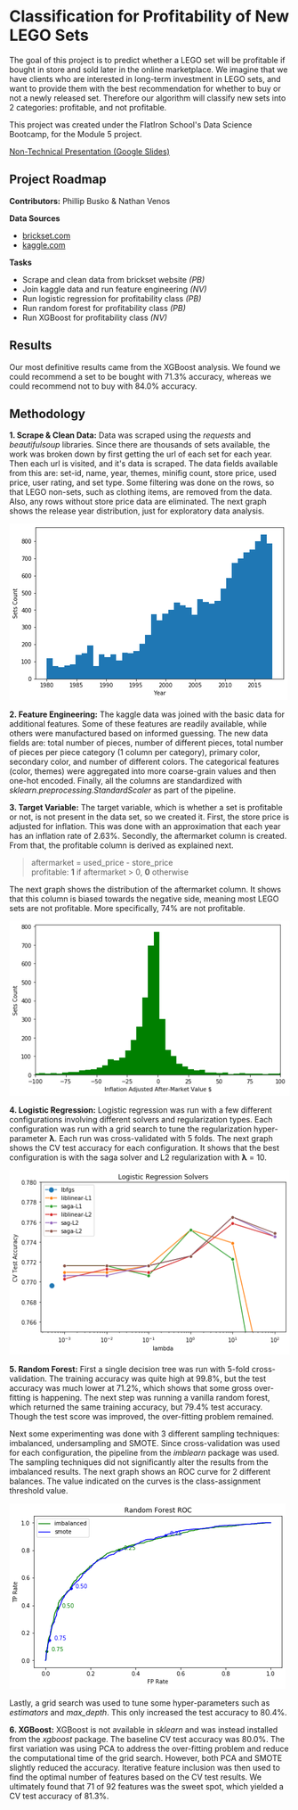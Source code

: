 # Classification for Profitability of New LEGO Sets

The goal of this project is to predict whether a LEGO set will be profitable if bought in store and sold later in the online marketplace. We imagine that we have clients who are interested in long-term investment in LEGO sets, and want to provide them with the best recommendation for whether to buy or not a newly released set. Therefore our algorithm will classify new sets into 2 categories: profitable, and not profitable.

This project was created under the FlatIron School's Data Science Bootcamp, for the Module 5 project.

[Non-Technical Presentation (Google Slides)](https://docs.google.com/presentation/d/1p3eqReoSEz2ut75-WD99ZIlFgdN_etg459Ask3iq8E0/edit?usp=sharing)


## Project Roadmap

**Contributors:** Phillip Busko & Nathan Venos

**Data Sources**
- [brickset.com](https://brickset.com)
- [kaggle.com](https://www.kaggle.com/rtatman/lego-database)

**Tasks**
- Scrape and clean data from brickset website *(PB)*
- Join kaggle data and run feature engineering *(NV)*
- Run logistic regression for profitability class *(PB)*
- Run random forest for profitability class *(PB)*
- Run XGBoost for profitability class *(NV)*


## Results

Our most definitive results came from the XGBoost analysis. We found we could recommend a set to be bought with 71.3% accuracy, whereas we could recommend not to buy with 84.0% accuracy. 


## Methodology

**1. Scrape & Clean Data:** Data was scraped using the <i>requests</i> and <i>beautifulsoup</i> libraries. Since there are thousands of sets available, the work was broken down by first getting the url of each set for each year. Then each url is visited, and it's data is scraped. The data fields available from this are: set-id, name, year, themes, minifig count, store price, used price, user rating, and set type. Some filtering was done on the rows, so that LEGO non-sets, such as clothing items, are removed from the data. Also, any rows without store price data are eliminated. The next graph shows the release year distribution, just for exploratory data analysis.

![](assets/year_distribution.png)

**2. Feature Engineering:** The kaggle data was joined with the basic data for additional features. Some of these features are readily available, while others were manufactured based on informed guessing. The new data fields are: total number of pieces, number of different pieces, total number of pieces per piece category (1 column per category), primary color, secondary color, and number of different colors. The categorical features (color, themes) were aggregated into more coarse-grain values and then one-hot encoded. Finally, all the columns are standardized with <i>sklearn.preprocessing.StandardScaler</i> as part of the pipeline.

**3. Target Variable:** The target variable, which is whether a set is profitable or not, is not present in the data set, so we created it. First, the store price is adjusted for inflation. This was done with an approximation that each year has an inflation rate of 2.63%. Secondly, the aftermarket column is created. From that, the profitable column is derived as explained next.

> aftermarket = used_price - store_price <br>
> profitable: <b>1</b> if aftermarket > 0, <b>0</b> otherwise

The next graph shows the distribution of the aftermarket column. It shows that this column is biased towards the negative side, meaning most LEGO sets are not profitable. More specifically, 74% are not profitable. 

![](assets/aftermarket_distribution.png)

**4. Logistic Regression:** Logistic regression was run with a few different configurations involving different solvers and regularization types. Each configuration was run with a grid search to tune the regularization hyper-parameter <b>&#955;</b>. Each run was cross-validated with 5 folds. The next graph shows the CV test accuracy for each configuration. It shows that the best configuration is with the saga solver and L2 regularization with <b>&#955;</b> = 10.

![](assets/logistic_algorithms.png)

**5. Random Forest:** First a single decision tree was run with 5-fold cross-validation. The training accuracy was quite high at 99.8%, but the test accuracy was much lower at 71.2%, which shows that some gross over-fitting is happening. The next step was running a vanilla random forest, which returned the same training accuracy, but 79.4% test accuracy. Though the test score was improved, the over-fitting problem remained. 

Next some experimenting was done with 3 different sampling techniques: imbalanced, undersampling and SMOTE. Since cross-validation was used for each configuration, the pipeline from the <i>imblearn</i> package was used. The sampling techniques did not significantly alter the results from the imbalanced results. The next graph shows an ROC curve for 2 different balances. The value indicated on the curves is the class-assignment threshold value.

![](assets/forest_balances.png)

Lastly, a grid search was used to tune some hyper-parameters such as <i>estimators</i> and <i>max_depth</i>. This only increased the test accuracy to 80.4%. 

**6. XGBoost:** XGBoost is not available in <i>sklearn</i> and was instead installed from the <i>xgboost</i> package. The baseline CV test accuracy was 80.0%. The first variation was using PCA to address the over-fitting problem and reduce the computational time of the grid search. However, both PCA and SMOTE slightly reduced the accuracy. Iterative feature inclusion was then used to find the optimal number of features based on the CV test results. We ultimately found that 71 of 92 features was the sweet spot, which yielded a CV test accuracy of 81.3%. 

